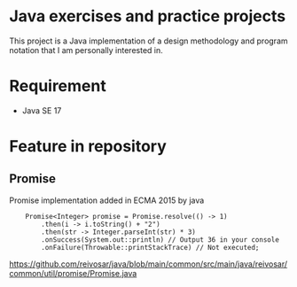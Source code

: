 # Java exercises and practice projects 

This project is a Java implementation of a design methodology and program notation that I am personally interested in.

# Requirement

* Java SE 17

# Feature in repository
## Promise

  Promise implementation added in ECMA 2015 by java
```
    Promise<Integer> promise = Promise.resolve(() -> 1)
        .then(i -> i.toString() + "2")
        .then(str -> Integer.parseInt(str) * 3)
        .onSuccess(System.out::println) // Output 36 in your console
        .onFailure(Throwable::printStackTrace) // Not executed;
```
https://github.com/reivosar/java/blob/main/common/src/main/java/reivosar/common/util/promise/Promise.java
